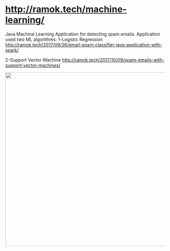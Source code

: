 # http://ramok.tech/machine-learning/

Java Machine Learning Application for detecting spam emails.
Application used two ML algorithms:
1-Logistic Regression http://ramok.tech/2017/09/26/email-spam-classifier-java-application-with-spark/

2-Support Vector Machine http://ramok.tech/2017/10/09/spam-emails-with-support-vector-machines/
 
 <p align="center">
   <img src="http://ramok.tech/wp-content/uploads/2017/10/2017-10-13_21h03_56.jpg" width="550"/>
 </p>
